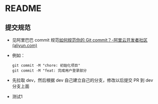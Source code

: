 # README

## 提交规范

- 见阿里巴巴 commit 规范[如何规范你的 Git commit？-阿里云开发者社区 (aliyun.com)](https://developer.aliyun.com/article/770277)

- 例如：

  ```
  git commit -M "chore: 初始化项目"
  git commit -M "feat: 完成用户登录部分
  ```

- 先拉取 dev，然后根据 dev 自己建立自己的分支，修改以后提交 PR 到 dev 分支上面
- 测试1
